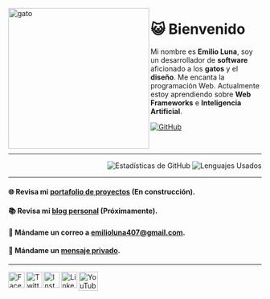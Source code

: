 <a href="https://github.com/emilioenlaluna" target="_blank"><img align="left" alt="gato" width="280px" src="https://user-images.githubusercontent.com/74982686/219550660-00a16c33-faae-4d19-aa81-f045e770778c.png"/></a>

#  😺 Bienvenido

Mi nombre es **Emilio Luna**, soy un desarrollador de **software** aficionado a los **gatos** y el **diseño**. Me encanta la programación Web. Actualmente estoy aprendiendo sobre **Web Frameworks** e **Inteligencia Artificial**.

[![GitHub](https://img.shields.io/github/followers/emilioenlaluna?label=follow&style=social)](https://github.com/emilioenlaluna)


<br>

___

<p align="right">
  <img alt="Estadísticas de GitHub"  src="https://github-readme-stats.vercel.app/api?username=emilioenlaluna&show_icons=true&theme=dark&line_height=27&count_private=true"/>
  <img alt="Lenguajes Usados"  src="https://github-readme-stats.vercel.app/api/top-langs/?username=emilioenlaluna&theme=dark&layout=compact"/>
</p>

___

#### 🌐   Revisa mi [portafolio de proyectos]() (En construcción).
#### 📚   Revisa mi [blog personal]() (Próximamente).
#### 📧   Mándame un correo a [emilioluna407@gmail.com]().
#### 💬   Mándame un [mensaje privado]().

___

<a href="https://www.facebook.com/emilioenlaluna" target="_blank"><img align="left" alt="Facebook" width="32px" src="https://cdn1.iconfinder.com/data/icons/social-media-2285/512/Colored_Facebook3_svg-512.png"/></a>
<a href="https://www.twitter.com/emilioenlaluna_" target="_blank"><img align="left" alt="Twitter" width="32px" src="https://cdn2.iconfinder.com/data/icons/social-media-2285/512/1_Twitter3_colored_svg-512.png"/></a>
<a href="https://www.instagram.com/emilioenlaluna" target="_blank"><img align="left" alt="Instagram" width="32px" src="https://cdn2.iconfinder.com/data/icons/social-media-2285/512/1_Instagram_colored_svg_1-512.png"/></a>
<a href="https://www.linkedin.com/in/emilioenlaluna" target="_blank"><img align="left" alt="LinkedIn" width="32px" src="https://cdn1.iconfinder.com/data/icons/logotypes/32/square-linkedin-512.png"/></a>
<a href="https://www.youtube.com/channel/UC9dYnRzUeg7-3FeP63SPVJg" target="_blank"><img align="left" alt="YouTube" width="38px" src="https://cdn2.iconfinder.com/data/icons/social-media-2285/512/1_Youtube_colored_svg-512.png"/></a>

